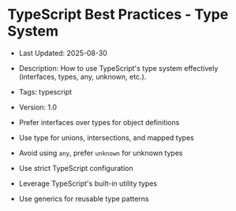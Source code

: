 # TypeScript Best Practices - Type System
- Last Updated: 2025-08-30
- Description: How to use TypeScript's type system effectively (interfaces, types, any, unknown, etc.).
- Tags: typescript
- Version: 1.0


- Prefer interfaces over types for object definitions
- Use type for unions, intersections, and mapped types
- Avoid using `any`, prefer `unknown` for unknown types
- Use strict TypeScript configuration
- Leverage TypeScript's built-in utility types
- Use generics for reusable type patterns
